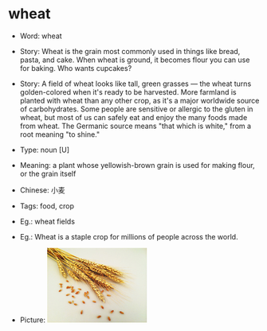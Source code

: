 # wheat

- Word: wheat
- Story: Wheat is the grain most commonly used in things like bread, pasta, and cake. When wheat is ground, it becomes flour you can use for baking. Who wants cupcakes?
- Story: A field of wheat looks like tall, green grasses — the wheat turns golden-colored when it's ready to be harvested. More farmland is planted with wheat than any other crop, as it's a major worldwide source of carbohydrates. Some people are sensitive or allergic to the gluten in wheat, but most of us can safely eat and enjoy the many foods made from wheat. The Germanic source means "that which is white," from a root meaning "to shine."

- Type: noun [U]
- Meaning: a plant whose yellowish-brown grain is used for making flour, or the grain itself
- Chinese: 小麦
- Tags: food, crop
- Eg.: wheat fields
- Eg.: Wheat is a staple crop for millions of people across the world.
- Picture: ![wheat](images/wheat.jpg)

